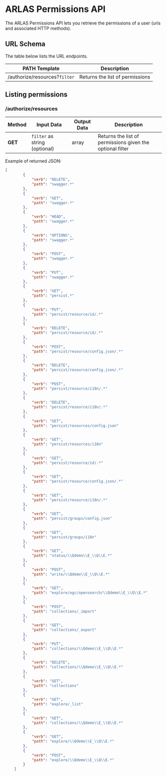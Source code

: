 # ARLAS Permissions API

The ARLAS Permissions API lets you retrieve the permissions of a user (uris and associated HTTP methods).

## URL Schema
The table below lists the URL endpoints.

| PATH Template                     | Description                            |
| ----------------------------------| -------------------------------------- |
| /authorize/resources?`filter`     | Returns the list of permissions        |


## Listing permissions

### /authorize/resources

| Method     | Input Data                    | Output Data | Description                                               |
| ---------- | ----------------------------- | ------------| ----------------------------------------------------------|
| **GET**    | `filter` as string (optional) | array  | Returns the list of permissions given the optional filter |


Example of returned JSON:
```json
[
        {
            "verb": "DELETE",
            "path": "swagger.*"
        },
        {
            "verb": "GET",
            "path": "swagger.*"
        },
        {
            "verb": "HEAD",
            "path": "swagger.*"
        },
        {
            "verb": "OPTIONS",
            "path": "swagger.*"
        },
        {
            "verb": "POST",
            "path": "swagger.*"
        },
        {
            "verb": "PUT",
            "path": "swagger.*"
        },
        {
            "verb": "GET",
            "path": "persist.*"
        },
        {
            "verb": "PUT",
            "path": "persist/resource/id/.*"
        },
        {
            "verb": "DELETE",
            "path": "persist/resource/id/.*"
        },
        {
            "verb": "POST",
            "path": "persist/resource/config.json/.*"
        },
        {
            "verb": "DELETE",
            "path": "persist/resource/config.json/.*"
        },
        {
            "verb": "POST",
            "path": "persist/resource/i18n/.*"
        },
        {
            "verb": "DELETE",
            "path": "persist/resource/i18n/.*"
        },
        {
            "verb": "GET",
            "path": "persist/resources/config.json"
        },
        {
            "verb": "GET",
            "path": "persist/resources/i18n"
        },
        {
            "verb": "GET",
            "path": "persist/resource/id/.*"
        },
        {
            "verb": "GET",
            "path": "persist/resource/config.json/.*"
        },
        {
            "verb": "GET",
            "path": "persist/resource/i18n/.*"
        },
        {
            "verb": "GET",
            "path": "persist/groups/config.json"
        },
        {
            "verb": "GET",
            "path": "persist/groups/i18n"
        },
        {
            "verb": "GET",
            "path": "status/\\Qdemo\\E_\\Q\\E.*"
        },
        {
            "verb": "POST",
            "path": "write/\\Qdemo\\E_\\Q\\E.*"
        },
        {
            "verb": "GET",
            "path": "explore/ogc/opensearch/\\Qdemo\\E_\\Q\\E.*"
        },
        {
            "verb": "POST",
            "path": "collections/_import"
        },
        {
            "verb": "GET",
            "path": "collections/_export"
        },
        {
            "verb": "PUT",
            "path": "collections/\\Qdemo\\E_\\Q\\E.*"
        },
        {
            "verb": "DELETE",
            "path": "collections/\\Qdemo\\E_\\Q\\E.*"
        },
        {
            "verb": "GET",
            "path": "collections"
        },
        {
            "verb": "GET",
            "path": "explore/_list"
        },
        {
            "verb": "GET",
            "path": "collections/\\Qdemo\\E_\\Q\\E.*"
        },
        {
            "verb": "GET",
            "path": "explore/\\Qdemo\\E_\\Q\\E.*"
        },
        {
            "verb": "POST",
            "path": "explore/\\Qdemo\\E_\\Q\\E.*"
        }
    ]
```